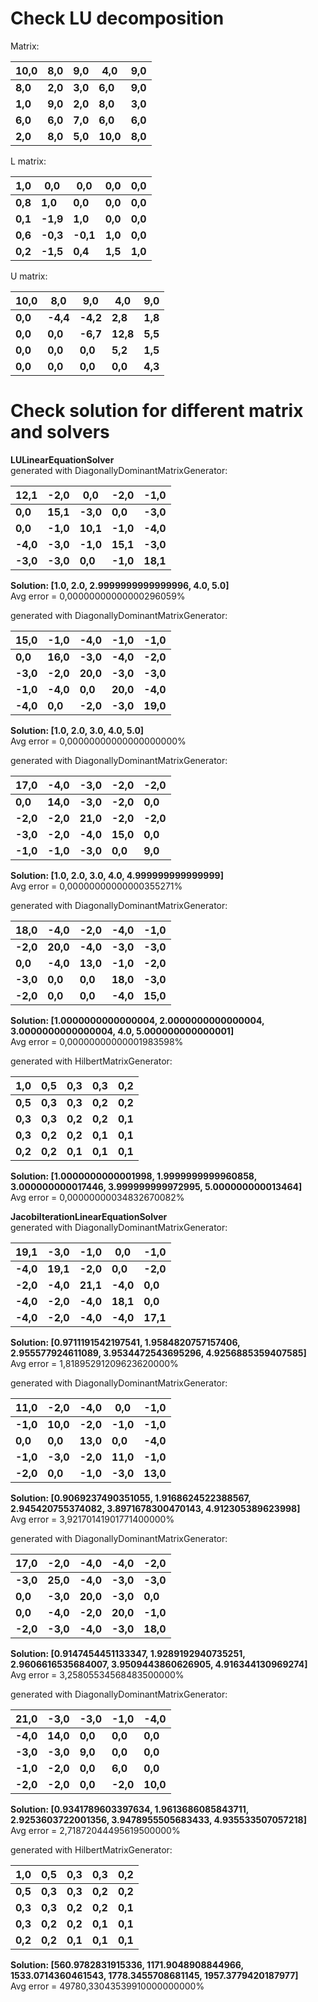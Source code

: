 # Check LU decomposition
Matrix:

| 10,0 | 8,0 | 9,0 | 4,0 | 9,0 | 
| ---|---|---|---|---|
| **8,0** | **2,0** | **3,0** | **6,0** | **9,0** | 
| **1,0** | **9,0** | **2,0** | **8,0** | **3,0** | 
| **6,0** | **6,0** | **7,0** | **6,0** | **6,0** | 
| **2,0** | **8,0** | **5,0** | **10,0** | **8,0** | 

L matrix:

| 1,0 | 0,0 | 0,0 | 0,0 | 0,0 | 
| ---|---|---|---|---|
| **0,8** | **1,0** | **0,0** | **0,0** | **0,0** | 
| **0,1** | **-1,9** | **1,0** | **0,0** | **0,0** | 
| **0,6** | **-0,3** | **-0,1** | **1,0** | **0,0** | 
| **0,2** | **-1,5** | **0,4** | **1,5** | **1,0** | 

U matrix:

| 10,0 | 8,0 | 9,0 | 4,0 | 9,0 | 
| ---|---|---|---|---|
| **0,0** | **-4,4** | **-4,2** | **2,8** | **1,8** | 
| **0,0** | **0,0** | **-6,7** | **12,8** | **5,5** | 
| **0,0** | **0,0** | **0,0** | **5,2** | **1,5** | 
| **0,0** | **0,0** | **0,0** | **0,0** | **4,3** | 

# Check solution for different matrix and solvers
**LULinearEquationSolver**  
generated with DiagonallyDominantMatrixGenerator:

| 12,1 | -2,0 | 0,0 | -2,0 | -1,0 | 
| ---|---|---|---|---|
| **0,0** | **15,1** | **-3,0** | **0,0** | **-3,0** | 
| **0,0** | **-1,0** | **10,1** | **-1,0** | **-4,0** | 
| **-4,0** | **-3,0** | **-1,0** | **15,1** | **-3,0** | 
| **-3,0** | **-3,0** | **0,0** | **-1,0** | **18,1** | 

**Solution: [1.0, 2.0, 2.9999999999999996, 4.0, 5.0]**  
Avg error = 0,00000000000000296059%

generated with DiagonallyDominantMatrixGenerator:

| 15,0 | -1,0 | -4,0 | -1,0 | -1,0 | 
| ---|---|---|---|---|
| **0,0** | **16,0** | **-3,0** | **-4,0** | **-2,0** | 
| **-3,0** | **-2,0** | **20,0** | **-3,0** | **-3,0** | 
| **-1,0** | **-4,0** | **0,0** | **20,0** | **-4,0** | 
| **-4,0** | **0,0** | **-2,0** | **-3,0** | **19,0** | 

**Solution: [1.0, 2.0, 3.0, 4.0, 5.0]**  
Avg error = 0,00000000000000000000%

generated with DiagonallyDominantMatrixGenerator:

| 17,0 | -4,0 | -3,0 | -2,0 | -2,0 | 
| ---|---|---|---|---|
| **0,0** | **14,0** | **-3,0** | **-2,0** | **0,0** | 
| **-2,0** | **-2,0** | **21,0** | **-2,0** | **-2,0** | 
| **-3,0** | **-2,0** | **-4,0** | **15,0** | **0,0** | 
| **-1,0** | **-1,0** | **-3,0** | **0,0** | **9,0** | 

**Solution: [1.0, 2.0, 3.0, 4.0, 4.999999999999999]**  
Avg error = 0,00000000000000355271%

generated with DiagonallyDominantMatrixGenerator:

| 18,0 | -4,0 | -2,0 | -4,0 | -1,0 | 
| ---|---|---|---|---|
| **-2,0** | **20,0** | **-4,0** | **-3,0** | **-3,0** | 
| **0,0** | **-4,0** | **13,0** | **-1,0** | **-2,0** | 
| **-3,0** | **0,0** | **0,0** | **18,0** | **-3,0** | 
| **-2,0** | **0,0** | **0,0** | **-4,0** | **15,0** | 

**Solution: [1.0000000000000004, 2.0000000000000004, 3.0000000000000004, 4.0, 5.000000000000001]**  
Avg error = 0,00000000000001983598%

generated with HilbertMatrixGenerator:

| 1,0 | 0,5 | 0,3 | 0,3 | 0,2 | 
| ---|---|---|---|---|
| **0,5** | **0,3** | **0,3** | **0,2** | **0,2** | 
| **0,3** | **0,3** | **0,2** | **0,2** | **0,1** | 
| **0,3** | **0,2** | **0,2** | **0,1** | **0,1** | 
| **0,2** | **0,2** | **0,1** | **0,1** | **0,1** | 

**Solution: [1.0000000000001998, 1.9999999999960858, 3.000000000017446, 3.999999999972995, 5.000000000013464]**  
Avg error = 0,00000000034832670082%

**JacobiIterationLinearEquationSolver**  
generated with DiagonallyDominantMatrixGenerator:

| 19,1 | -3,0 | -1,0 | 0,0 | -1,0 | 
| ---|---|---|---|---|
| **-4,0** | **19,1** | **-2,0** | **0,0** | **-2,0** | 
| **-2,0** | **-4,0** | **21,1** | **-4,0** | **0,0** | 
| **-4,0** | **-2,0** | **-4,0** | **18,1** | **0,0** | 
| **-4,0** | **-2,0** | **-4,0** | **-4,0** | **17,1** | 

**Solution: [0.9711191542197541, 1.9584820757157406, 2.955577924611089, 3.9534472543695296, 4.9256885359407585]**  
Avg error = 1,81895291209623620000%

generated with DiagonallyDominantMatrixGenerator:

| 11,0 | -2,0 | -4,0 | 0,0 | -1,0 | 
| ---|---|---|---|---|
| **-1,0** | **10,0** | **-2,0** | **-1,0** | **-1,0** | 
| **0,0** | **0,0** | **13,0** | **0,0** | **-4,0** | 
| **-1,0** | **-3,0** | **-2,0** | **11,0** | **-1,0** | 
| **-2,0** | **0,0** | **-1,0** | **-3,0** | **13,0** | 

**Solution: [0.9069237490351055, 1.9168624522388567, 2.945420755374082, 3.8971678300470143, 4.912305389623998]**  
Avg error = 3,92170141901771400000%

generated with DiagonallyDominantMatrixGenerator:

| 17,0 | -2,0 | -4,0 | -4,0 | -2,0 | 
| ---|---|---|---|---|
| **-3,0** | **25,0** | **-4,0** | **-3,0** | **-3,0** | 
| **0,0** | **-3,0** | **20,0** | **-3,0** | **0,0** | 
| **0,0** | **-4,0** | **-2,0** | **20,0** | **-1,0** | 
| **-2,0** | **-3,0** | **-4,0** | **-3,0** | **18,0** | 

**Solution: [0.9147454451133347, 1.9289192940735251, 2.9606616535684007, 3.9509443860626905, 4.916344130969274]**  
Avg error = 3,25805534568483500000%

generated with DiagonallyDominantMatrixGenerator:

| 21,0 | -3,0 | -3,0 | -1,0 | -4,0 | 
| ---|---|---|---|---|
| **-4,0** | **14,0** | **0,0** | **0,0** | **0,0** | 
| **-3,0** | **-3,0** | **9,0** | **0,0** | **0,0** | 
| **-1,0** | **-2,0** | **0,0** | **6,0** | **0,0** | 
| **-2,0** | **-2,0** | **0,0** | **-2,0** | **10,0** | 

**Solution: [0.9341789603397634, 1.9613686085843711, 2.9253603722001356, 3.9478955505683433, 4.935533507057218]**  
Avg error = 2,71872044495619500000%

generated with HilbertMatrixGenerator:

| 1,0 | 0,5 | 0,3 | 0,3 | 0,2 | 
| ---|---|---|---|---|
| **0,5** | **0,3** | **0,3** | **0,2** | **0,2** | 
| **0,3** | **0,3** | **0,2** | **0,2** | **0,1** | 
| **0,3** | **0,2** | **0,2** | **0,1** | **0,1** | 
| **0,2** | **0,2** | **0,1** | **0,1** | **0,1** | 

**Solution: [560.9782831915336, 1171.9048908844966, 1533.0714360461543, 1778.3455708681145, 1957.3779420187977]**  
Avg error = 49780,33043539910000000000%

